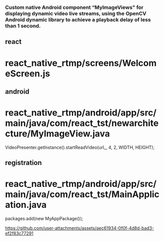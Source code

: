 


### Custom native Android component “MyImageViews" for displaying dynamic video live streams, using the OpenCV Android dynamic library to achieve a playback delay of less than 1 second.

## react 
# react_native_rtmp/screens/WelcomeScreen.js
<MyImageViews style={styles.image} imageUrls={url} param={msg} />

## android
# react_native_rtmp/android/app/src/main/java/com/react_tst/newarchitecture/MyImageView.java
VideoPresenter.getInstance().startReadVideo(url_, 4, 2, WIDTH, HEIGHT);

## registration
# react_native_rtmp/android/app/src/main/java/com/react_tst/MainApplication.java
 packages.add(new MyAppPackage());

https://github.com/user-attachments/assets/aec61934-0f0f-4d8d-bad3-ef2f83c77291

